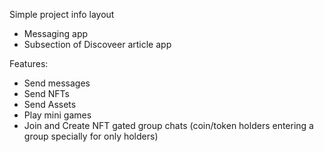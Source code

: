 Simple project info layout

- Messaging app
- Subsection of Discoveer article app

Features:

- Send messages
- Send NFTs
- Send Assets
- Play mini games
- Join and Create NFT gated group chats (coin/token holders entering a group specially for only holders)
